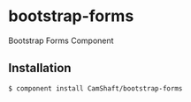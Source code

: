 
# bootstrap-forms

  Bootstrap Forms Component

## Installation

    $ component install CamShaft/bootstrap-forms
